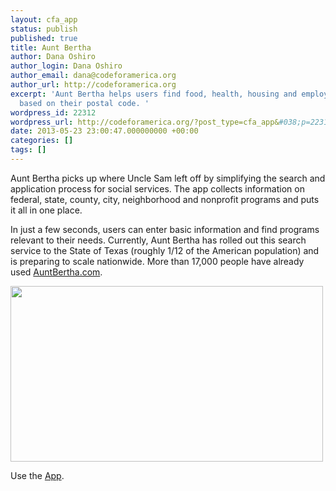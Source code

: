```yaml
---
layout: cfa_app
status: publish
published: true
title: Aunt Bertha
author: Dana Oshiro
author_login: Dana Oshiro
author_email: dana@codeforamerica.org
author_url: http://codeforamerica.org
excerpt: 'Aunt Bertha helps users find food, health, housing and employment programs
  based on their postal code. '
wordpress_id: 22312
wordpress_url: http://codeforamerica.org/?post_type=cfa_app&#038;p=22312
date: 2013-05-23 23:00:47.000000000 +00:00
categories: []
tags: []
---
```

Aunt Bertha picks up where Uncle Sam left off by simplifying the search and application process for social services. The app collects information on federal, state, county, city, neighborhood and nonprofit programs and puts it all in one place.

In just a few seconds, users can enter basic information and find programs relevant to their needs. Currently, Aunt Bertha has rolled out this search service to the State of Texas (roughly 1/12 of the American population) and is preparing to scale nationwide. More than 17,000 people have already used <a title="http://auntbertha.com" href="http://auntbertha.com">AuntBertha.com</a>.

<img class="size-full wp-image-22313 alignnone" title="auntbertha_screen" src="http://codeforamerica.org/wp-content/uploads/2013/05/auntbertha_screen.jpg" alt="" width="500" height="281" />

Use the <a title="auntbertha get app" href="https://www.auntbertha.com/ap">App</a>.

&nbsp;
